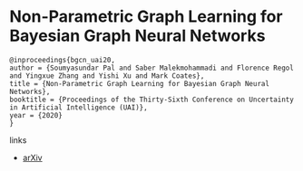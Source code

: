 # Non-Parametric Graph Learning for Bayesian Graph Neural Networks

```
@inproceedings{bgcn_uai20,
author = {Soumyasundar Pal and Saber Malekmohammadi and Florence Regol and Yingxue Zhang and Yishi Xu and Mark Coates},
title = {Non-Parametric Graph Learning for Bayesian Graph Neural Networks},
booktitle = {Proceedings of the Thirty-Sixth Conference on Uncertainty in Artificial Intelligence (UAI)},
year = {2020}
}
```

links
- [arXiv](https://arxiv.org/abs/2006.13335)
